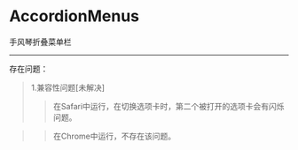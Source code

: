 # AccordionMenus
手风琴折叠菜单栏
***
存在问题：
>1.兼容性问题[未解决]
  >>在Safari中运行，在切换选项卡时，第二个被打开的选项卡会有闪烁问题。

  >>在Chrome中运行，不存在该问题。
